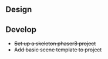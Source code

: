 ## Design

## Develop

- ~~Set up a skeleton phaser3 project~~
- ~~Add basic scene template to project~~
